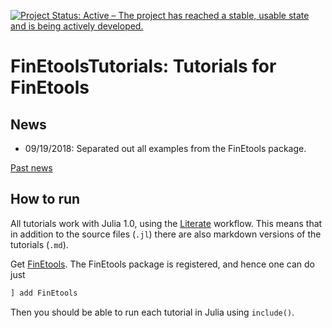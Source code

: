 [![Project Status: Active – The project has reached a stable, usable state and is being actively developed.](http://www.repostatus.org/badges/latest/active.svg)](http://www.repostatus.org/#active)

# FinEtoolsTutorials: Tutorials for FinEtools

## News

- 09/19/2018: Separated out all examples from the FinEtools package.


[Past news](oldnews.md)

## How to run

All tutorials work with Julia 1.0, using the [Literate](https://github.com/fredrikekre/Literate.jl) workflow.
This means that in addition to the source files (`.jl`) there are also markdown versions of the tutorials (`.md`).

Get [FinEtools](https://github.com/PetrKryslUCSD/FinEtools.jl).
The FinEtools package is  registered, and hence one can do just
```julia
] add FinEtools
```

Then you should be able to run each tutorial in Julia using `include()`.
